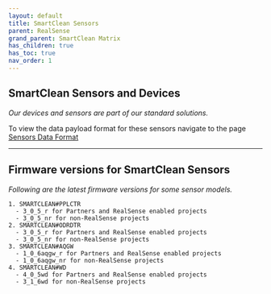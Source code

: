 ```yaml
---
layout: default
title: SmartClean Sensors
parent: RealSense
grand_parent: SmartClean Matrix
has_children: true
has_toc: true
nav_order: 1
---
```



## SmartClean Sensors and Devices
*Our devices and sensors are part of our standard solutions.*

To view the data payload format for these sensors
navigate to the page [Sensors Data Format](/sensorPayloads.html)

---

## Firmware versions for SmartClean Sensors
*Following are the latest firmware versions for some sensor models.*
```
1. SMARTCLEAN#PPLCTR
  - 3_0_5_r for Partners and RealSense enabled projects
  - 3_0_5_nr for non-RealSense projects
2. SMARTCLEAN#ODRDTR 
  - 3_0_5_r for Partners and RealSense enabled projects
  - 3_0_5_nr for non-RealSense projects
3. SMARTCLEAN#AQGW 
  - 1_0_6aqgw_r for Partners and RealSense enabled projects
  - 1_0_6aqgw_nr for non-RealSense projects
4. SMARTCLEAN#WD 
  - 4_0_5wd for Partners and RealSense enabled projects
  - 3_1_6wd for non-RealSense projects
```
